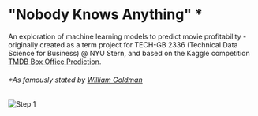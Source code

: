 # "Nobody Knows Anything" *

An exploration of machine learning models to predict movie profitability - originally created as a term project for TECH-GB 2336 (Technical Data Science for Business) @ NYU Stern, and based on the Kaggle competition [TMDB Box Office Prediction](https://www.kaggle.com/c/tmdb-box-office-prediction).

###### \*As famously stated by [William Goldman](https://variety.com/2018/film/opinion/william-goldman-dies-appreciation-1203030781/)

![Step 1](images_example/Step-01.png)




